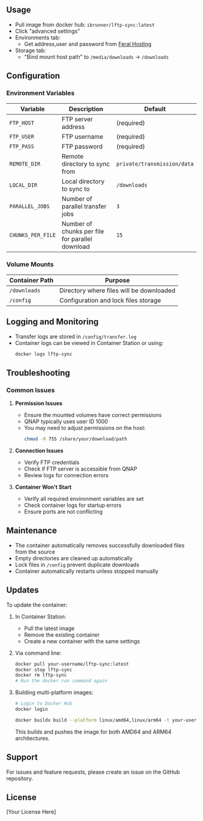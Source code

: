 ## Usage

- Pull image from docker hub: `ibrunner/lftp-sync:latest`
- Click "advanced settings"
- Environments tab:
  - Get address,user and password from [Feral Hosting](https://www.feralhosting.com/slots/pallas/ibrunner/software)
- Storage tab:
  - "Bind mount host path" to `/media/downloads` -> `/downloads`

## Configuration

### Environment Variables

| Variable          | Description                                     | Default                     |
| ----------------- | ----------------------------------------------- | --------------------------- |
| `FTP_HOST`        | FTP server address                              | (required)                  |
| `FTP_USER`        | FTP username                                    | (required)                  |
| `FTP_PASS`        | FTP password                                    | (required)                  |
| `REMOTE_DIR`      | Remote directory to sync from                   | `private/transmission/data` |
| `LOCAL_DIR`       | Local directory to sync to                      | `/downloads`                |
| `PARALLEL_JOBS`   | Number of parallel transfer jobs                | `3`                         |
| `CHUNKS_PER_FILE` | Number of chunks per file for parallel download | `15`                        |

### Volume Mounts

| Container Path | Purpose                                  |
| -------------- | ---------------------------------------- |
| `/downloads`   | Directory where files will be downloaded |
| `/config`      | Configuration and lock files storage     |

## Logging and Monitoring

- Transfer logs are stored in `/config/transfer.log`
- Container logs can be viewed in Container Station or using:
  ```bash
  docker logs lftp-sync
  ```

## Troubleshooting

### Common Issues

1. **Permission Issues**

   - Ensure the mounted volumes have correct permissions
   - QNAP typically uses user ID 1000
   - You may need to adjust permissions on the host:
     ```bash
     chmod -R 755 /share/your/download/path
     ```

2. **Connection Issues**

   - Verify FTP credentials
   - Check if FTP server is accessible from QNAP
   - Review logs for connection errors

3. **Container Won't Start**
   - Verify all required environment variables are set
   - Check container logs for startup errors
   - Ensure ports are not conflicting

## Maintenance

- The container automatically removes successfully downloaded files from the source
- Empty directories are cleaned up automatically
- Lock files in `/config` prevent duplicate downloads
- Container automatically restarts unless stopped manually

## Updates

To update the container:

1. In Container Station:

   - Pull the latest image
   - Remove the existing container
   - Create a new container with the same settings

2. Via command line:

   ```bash
   docker pull your-username/lftp-sync:latest
   docker stop lftp-sync
   docker rm lftp-sync
   # Run the docker run command again
   ```

3. Building multi-platform images:

   ```bash
   # Login to Docker Hub
   docker login

   docker buildx build --platform linux/amd64,linux/arm64 -t your-username/lftp-sync:latest --push .
   ```

   This builds and pushes the image for both AMD64 and ARM64 architectures.

## Support

For issues and feature requests, please create an issue on the GitHub repository.

## License

[Your License Here]
